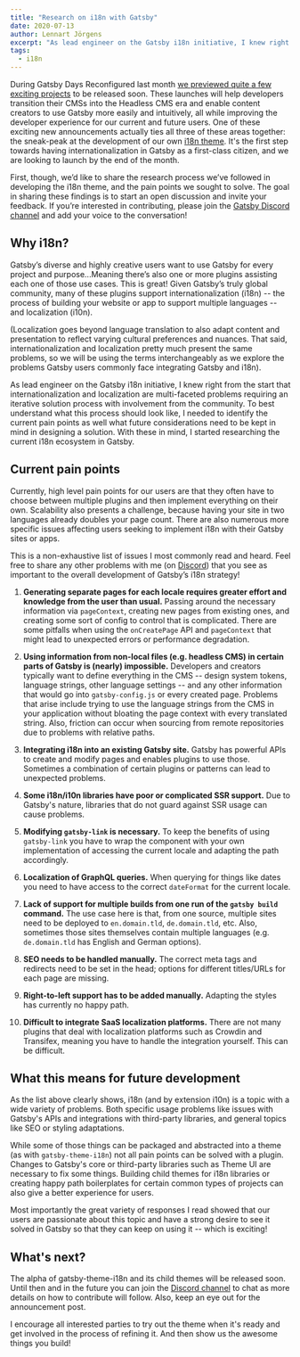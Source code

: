 ```yaml
---
title: "Research on i18n with Gatsby"
date: 2020-07-13
author: Lennart Jörgens
excerpt: "As lead engineer on the Gatsby i18n initiative, I knew right from the start that internationalization and localization are multi-faceted problems requiring an iterative solution process with involvement from the community. To best understand what this process should look like, I needed to identify the current pain points as well what future considerations need to be kept in mind in designing a solution."
tags:
  - i18n
---
```


During Gatsby Days Reconfigured last month [we previewed quite a few exciting projects](https://www.gatsbyjs.org/blog/2020-06-23-Reconfiguring-Gatsby-Days/) to be released soon. These launches will help developers transition their CMSs into the Headless CMS era and enable content creators to use Gatsby more easily and intuitively, all while improving the developer experience for our current and future users. One of these exciting new announcements actually ties all three of these areas together: the sneak-peak at the development of our own [i18n theme](https://www.gatsbyjs.org/blog/2020-06-23-Reconfiguring-Gatsby-Days/#i18n-theme). It's the first step towards having internationalization in Gatsby as a first-class citizen, and we are looking to launch by the end of the month.

First, though, we’d like to share the research process we’ve followed in developing the i18n theme, and the pain points we sought to solve. The goal in sharing these findings is to start an open discussion and invite your feedback. If you’re interested in contributing, please join the [Gatsby Discord channel](https://discord.gg/cQ2MPUz) and add your voice to the conversation!

## Why i18n?

Gatsby’s diverse and highly creative users want to use Gatsby for every project and purpose...Meaning there’s also one or more plugins assisting each one of those use cases. This is great! Given Gatsby’s truly global community, many of these plugins support internationalization (i18n) -- the process of building your website or app to support multiple languages -- and localization (i10n).

(Localization goes beyond language translation to also adapt content and presentation to reflect varying cultural preferences and nuances. That said, internationalization and localization pretty much present the same problems, so we will be using the terms interchangeably as we explore the problems Gatsby users commonly face integrating Gatsby and i18n).

As lead engineer on the Gatsby i18n initiative, I knew right from the start that internationalization and localization are multi-faceted problems requiring an iterative solution process with involvement from the community. To best understand what this process should look like, I needed to identify the current pain points as well what future considerations need to be kept in mind in designing a solution. With these in mind, I started researching the current i18n ecosystem in Gatsby.

## Current pain points

Currently, high level pain points for our users are that they often have to choose between multiple plugins and then implement everything on their own. Scalability also presents a challenge, because having your site in two languages already doubles your page count. There are also numerous more specific issues affecting users seeking to implement i18n with their Gatsby sites or apps.

This is a non-exhaustive list of issues I most commonly read and heard. Feel free to share any other problems with me (on [Discord](https://discord.gg/cQ2MPUz)) that you see as important to the overall development of Gatsby’s i18n strategy!

1. **Generating separate pages for each locale requires greater effort and knowledge from the user than usual.** Passing around the necessary information via `pageContext`, creating new pages from existing ones, and creating some sort of config to control that is complicated. There are some pitfalls when using the `onCreatePage` API and `pageContext` that might lead to unexpected errors or performance degradation.

1. **Using information from non-local files (e.g. headless CMS) in certain parts of Gatsby is (nearly) impossible.** Developers and creators typically want to define everything in the CMS -- design system tokens, language strings, other language settings -- and any other information that would go into `gatsby-config.js` or every created page. Problems that arise include trying to use the language strings from the CMS in your application without bloating the page context with every translated string.
   Also, friction can occur when sourcing from remote repositories due to problems with relative paths.

1. **Integrating i18n into an existing Gatsby site.** Gatsby has powerful APIs to create and modify pages and enables plugins to use those. Sometimes a combination of certain plugins or patterns can lead to unexpected problems.

1. **Some i18n/i10n libraries have poor or complicated SSR support.** Due to Gatsby's nature, libraries that do not guard against SSR usage can cause problems.

1. **Modifying `gatsby-link` is necessary.** To keep the benefits of using `gatsby-link` you have to wrap the component with your own implementation of accessing the current locale and adapting the path accordingly.

1. **Localization of GraphQL queries.** When querying for things like dates you need to have access to the correct `dateFormat` for the current locale.

1. **Lack of support for multiple builds from one run of the `gatsby build` command.** The use case here is that, from one source, multiple sites need to be deployed to `en.domain.tld`, `de.domain.tld`, etc. Also, sometimes those sites themselves contain multiple languages (e.g. `de.domain.tld` has English and German options).

1. **SEO needs to be handled manually.** The correct meta tags and redirects need to be set in the head; options for different titles/URLs for each page are missing.

1. **Right-to-left support has to be added manually.** Adapting the styles has currently no happy path.

1. **Difficult to integrate SaaS localization platforms.** There are not many plugins that deal with localization platforms such as Crowdin and Transifex, meaning you have to handle the integration yourself. This can be difficult.

## What this means for future development

As the list above clearly shows, i18n (and by extension i10n) is a topic with a wide variety of problems. Both specific usage problems like issues with Gatsby's APIs and integrations with third-party libraries, and general topics like SEO or styling adaptations.

While some of those things can be packaged and abstracted into a theme (as with `gatsby-theme-i18n`) not all pain points can be solved with a plugin. Changes to Gatsby's core or third-party libraries such as Theme UI are necessary to fix some things. Building child themes for i18n libraries or creating happy path boilerplates for certain common types of projects can also give a better experience for users.

Most importantly the great variety of responses I read showed that our users are passionate about this topic and have a strong desire to see it solved in Gatsby so that they can keep on using it -- which is exciting!

## What's next?

The alpha of gatsby-theme-i18n and its child themes will be released soon. Until then and in the future you can join the [Discord channel](https://discord.gg/cQ2MPUz) to chat as more details on how to contribute will follow. Also, keep an eye out for the announcement post.

I encourage all interested parties to try out the theme when it's ready and get involved in the process of refining it. And then show us the awesome things you build!
